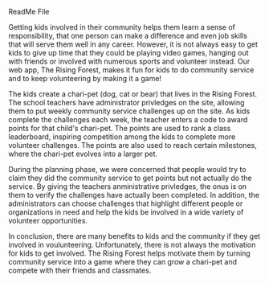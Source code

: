 ReadMe File

  Getting kids involved in their community helps them learn a sense of responsibility, that one person can make a difference and even job skills that will serve them well in any career. However, it is not always easy to get kids to give up time that they could be playing video games, hanging out with friends or involved with numerous sports and volunteer instead. Our web app, The Rising Forest, makes it fun for kids to do community service and to keep volunteering by making it a game!
  
  The kids create a chari-pet (dog, cat or bear) that lives in the Rising Forest. The school teachers have administrator privledges on the site, allowing them to put weekly community service challenges up on the site. As kids complete the challenges each week, the teacher enters a code to award points for that child's chari-pet. The points are used to rank a class leaderboard, inspiring competition among the kids to complete more volunteer challenges. The points are also used to reach certain milestones, where the chari-pet evolves into a larger pet. 
  
  During the planning phase, we were concerned that people would try to claim they did the community service to get points but not actually do the service. By giving the teachers anministrative privledges, the onus is on them to verify the challenges have actually been completed. In addition, the administrators can choose challenges that highlight different people or organizations in need and help the kids be involved in a wide variety of volunteer opportunities. 
  
  In conclusion, there are many benefits to kids and the community if they get involved in voulunteering. Unfortunately, there is not always the motivation for kids to get involved. The Rising Forest helps motivate them by turning community service into a game where they can grow a chari-pet and compete with their friends and classmates. 

